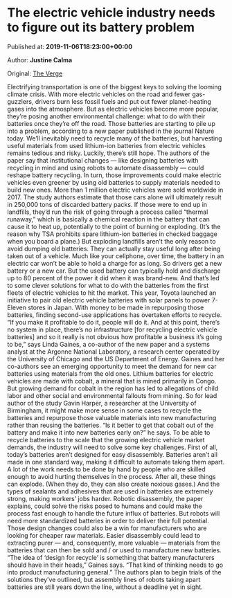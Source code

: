 
# The electric vehicle industry needs to figure out its battery problem

Published at: **2019-11-06T18:23:00+00:00**

Author: **Justine Calma**

Original: [The Verge](https://www.theverge.com/2019/11/6/20951807/electric-vehicles-battery-recycling)

Electrifying transportation is one of the biggest keys to solving the looming climate crisis. With more electric vehicles on the road and fewer gas-guzzlers, drivers burn less fossil fuels and put out fewer planet-heating gases into the atmosphere. But as electric vehicles become more popular, they’re posing another environmental challenge: what to do with their batteries once they’re off the road.
Those batteries are starting to pile up into a problem, according to a new paper published in the journal Nature today. We’ll inevitably need to recycle many of the batteries, but harvesting useful materials from used lithium-ion batteries from electric vehicles remains tedious and risky. Luckily, there’s still hope. The authors of the paper say that institutional changes — like designing batteries with recycling in mind and using robots to automate disassembly — could reshape battery recycling. In turn, those improvements could make electric vehicles even greener by using old batteries to supply materials needed to build new ones.
More than 1 million electric vehicles were sold worldwide in 2017. The study authors estimate that those cars alone will ultimately result in 250,000 tons of discarded battery packs. If those were to end up in landfills, they’d run the risk of going through a process called “thermal runaway,” which is basically a chemical reaction in the battery that can cause it to heat up, potentially to the point of burning or exploding. (It’s the reason why TSA prohibits spare lithium-ion batteries in checked baggage when you board a plane.)
But exploding landfills aren’t the only reason to avoid dumping old batteries. They can actually stay useful long after being taken out of a vehicle. Much like your cellphone, over time, the battery in an electric car won’t be able to hold a charge for as long. So drivers get a new battery or a new car. But the used battery can typically hold and discharge up to 80 percent of the power it did when it was brand-new. And that’s led to some clever solutions for what to do with the batteries from the first fleets of electric vehicles to hit the market. This year, Toyota launched an initiative to pair old electric vehicle batteries with solar panels to power 7-Eleven stores in Japan. With money to be made in repurposing those batteries, finding second-use applications has overtaken efforts to recycle.
“If you make it profitable to do it, people will do it. And at this point, there’s no system in place, there’s no infrastructure [for recycling electric vehicle batteries] and so it really is not obvious how profitable a business it’s going to be,” says Linda Gaines, a co-author of the new paper and a systems analyst at the Argonne National Laboratory, a research center operated by the University of Chicago and the US Department of Energy.
Gaines and her co-authors see an emerging opportunity to meet the demand for new car batteries using materials from the old ones. Lithium batteries for electric vehicles are made with cobalt, a mineral that is mined primarily in Congo. But growing demand for cobalt in the region has led to allegations of child labor and other social and environmental fallouts from mining. So for lead author of the study Gavin Harper, a researcher at the University of Birmingham, it might make more sense in some cases to recycle the batteries and repurpose those valuable materials into new manufacturing rather than reusing the batteries. “Is it better to get that cobalt out of the battery and make it into new batteries early on?” he says.
To be able to recycle batteries to the scale that the growing electric vehicle market demands, the industry will need to solve some key challenges. First of all, today’s batteries aren’t designed for easy disassembly. Batteries aren’t all made in one standard way, making it difficult to automate taking them apart. A lot of the work needs to be done by hand by people who are skilled enough to avoid hurting themselves in the process. After all, these things can explode. (When they do, they can also create noxious gases.) And the types of sealants and adhesives that are used in batteries are extremely strong, making workers’ jobs harder.
Robotic disassembly, the paper explains, could solve the risks posed to humans and could make the process fast enough to handle the future influx of batteries. But robots will need more standardized batteries in order to deliver their full potential. Those design changes could also be a win for manufacturers who are looking for cheaper raw materials. Easier disassembly could lead to extracting purer — and, consequently, more valuable — materials from the batteries that can then be sold and / or used to manufacture new batteries.
“The idea of ‘design for recycle’ is something that battery manufacturers should have in their heads,” Gaines says. “That kind of thinking needs to go into product manufacturing general.”
The authors plan to begin trials of the solutions they’ve outlined, but assembly lines of robots taking apart batteries are still years down the line, without a deadline yet in sight.
